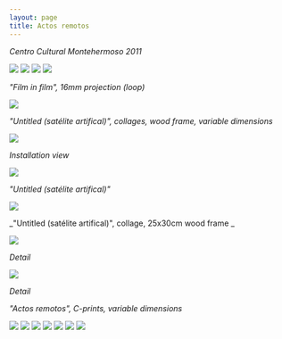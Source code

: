 ```yaml
---
layout: page
title: Actos remotos
---
```


_Centro Cultural Montehermoso 2011_

<img src="/public/actos remotos geral(7).jpg">

<img src="/public/actos remotos geral(4).jpg">

<img src="/public/actos remotos geral (5).jpg">

<img src="/public/cascata gelada small.jpg">

_"Film in film", 16mm projection (loop)_

<img src="/public/colagens fata morgana+montanha ponte.jpg">

_"Untitled (satélite artifical)", collages, wood frame, variable dimensions_

<img src="/public/actos remotos geral (1).jpg">

_Installation view_

<img src="/public/colagens parede.jpg">

_"Untitled (satélite artifical)"_

<img src="/public/colagem chines 2 frames.jpg">

_"Untitled (satélite artifical)", collage, 25x30cm wood frame _

<img src="/public/fata morgana 1 portfolio.jpg">

_Detail_

<img src="/public/fata morgana 2 portfolio.jpg">

_Detail_

_"Actos remotos", C-prints, variable dimensions_

<img src="/public/farrallyHall final 100x155_bea 40x25 para PILAR.jpg">

<img src="/public/2velas pyromagnet portfolio.jpg">

<img src="/public/mirage flugplatz werneuchen portfolio.jpg">

<img src="/public/o estereoscopista2b portfolio.jpg">

<img src="/public/fonte nuvens portfolio.jpg">

<img src="/public/solaris sol pupila_2 portfolio.jpg">

<img src="/public/pinhole espelho final portfolio.jpg">
